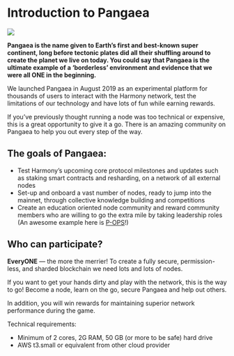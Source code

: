 # Introduction to Pangaea

![](.gitbook/assets/untitled_artwork-23.jpg)

**Pangaea is the name given to Earth’s first and best-known super continent, long before tectonic plates did all their shuffling around to create the planet we live on today. You could say that Pangaea is the ultimate example of a ‘borderless’ environment and evidence that we were all ONE in the beginning.**

We launched Pangaea in August 2019 as an experimental platform for thousands of users to interact with the Harmony network, test the limitations of our technology and have lots of fun while earning rewards.

If you’ve previously thought running a node was too technical or expensive, this is a great opportunity to give it a go. There is an amazing community on Pangaea to help you out every step of the way.

## The goals of Pangaea:

* Test Harmony’s upcoming core protocol milestones and updates such as staking smart contracts and resharding, on a network of all external nodes
* Set-up and onboard a vast number of nodes, ready to jump into the mainnet, through collective knowledge building and competitions
* Create an education oriented node community and reward community members who are willing to go the extra mile by taking leadership roles \(An awesome example here is [P-OPS](community.md)!\)

## Who can participate?

**EveryONE** — the more the merrier! To create a fully secure, permission-less, and sharded blockchain we need lots and lots of nodes.

If you want to get your hands dirty and play with the network, this is the way to go! Become a node, learn on the go, secure Pangaea and help out others.

In addition, you will win rewards for maintaining superior network performance during the game.

Technical requirements:

* Minimum of 2 cores, 2G RAM, 50 GB \(or more to be safe\) hard drive
* AWS t3.small or equivalent from other cloud provider

